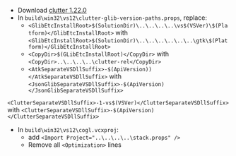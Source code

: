  * Download [clutter 1.22.0](http://ftp.acc.umu.se/pub/GNOME/sources/clutter/1.24/clutter-1.24.2.tar.xz)
 * In `build\win32\vs12\clutter-glib-version-paths.props`, replace:
	* `<GlibEtcInstallRoot>$(SolutionDir)\..\..\..\..\vs$(VSVer)\$(Platform)</GlibEtcInstallRoot>` with
`<GlibEtcInstallRoot>$(SolutionDir)\..\..\..\..\..\..\gtk\$(Platform)</GlibEtcInstallRoot>`
	* `<CopyDir>$(GLibEtcInstallRoot)</CopyDir>` with
`<CopyDir>..\..\..\..\clutter-rel</CopyDir>`
	* `<AtkSeparateVSDllSuffix>-$(ApiVersion))</AtkSeparateVSDllSuffix>` with
`<JsonGlibSeparateVSDllSuffix>-$(ApiVersion)</JsonGlibSeparateVSDllSuffix>`

`<ClutterSeparateVSDllSuffix>-1-vs$(VSVer)</ClutterSeparateVSDllSuffix>` with
	`<ClutterSeparateVSDllSuffix>-$(ApiVersion)</ClutterSeparateVSDllSuffix>`

 * In `build\win32\vs12\cogl.vcxproj`:
	*  add `<Import Project="..\..\..\..\stack.props" />`
	* Remove all `<Optimization>` lines
	


